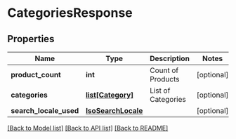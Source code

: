 # CategoriesResponse

## Properties
Name | Type | Description | Notes
------------ | ------------- | ------------- | -------------
**product_count** | **int** | Count of Products | [optional] 
**categories** | [**list[Category]**](Category.md) | List of Categories | [optional] 
**search_locale_used** | [**IsoSearchLocale**](IsoSearchLocale.md) |  | [optional] 

[[Back to Model list]](../README.md#documentation-for-models) [[Back to API list]](../README.md#documentation-for-api-endpoints) [[Back to README]](../README.md)


